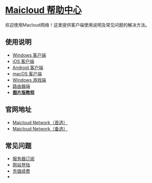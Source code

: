# [Maicloud 帮助中心](/README.md)

欢迎使用Macloud网络！这里提供客户端使用说明及常见问题的解决方法。

## 使用说明
- [Windows 客户端](/help/windows.md)
- [iOS 客户端](help/ios.md)
- [Android 客户端](help/android.md)
- [macOS 客户端](help/macos.md)
- [Windows 游戏端](help/sstap.md)
- [路由器端](help/router.md)
- [**图片版教程**](https://www.maicloud.vip/user/announcement)

## 官网地址
- [Maicloud Network（首选）](https://www.maicloud.vip) 
- [Maicloud Network（备选）](https://maicloud.vip) 

## 常见问题
- [服务器订阅](help/subscribe.md)
- [网站登陆](help/login.md)
- [充值续费](help/pay.md)
- 

